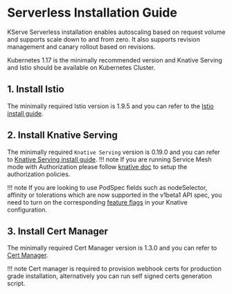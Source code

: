 # Serverless Installation Guide
KServe Serverless installation enables autoscaling based on request volume and supports scale down to and from zero. It also supports revision management
and canary rollout based on revisions.

Kubernetes 1.17 is the minimally recommended version and Knative Serving and Istio should be available on Kubernetes Cluster.

## 1. Install Istio
The minimally required Istio version is 1.9.5 and you can refer to the [Istio install guide](https://knative.dev/docs/admin/install/installing-istio).

## 2. Install Knative Serving
The minimally required `Knative Serving` version is 0.19.0 and you can refer to [Knative Serving install guide](https://knative.dev/docs/admin/install/serving/install-serving-with-yaml/).
!!! note
    If you are running Service Mesh mode with Authorization please follow [knative doc]() to setup the authorization policies.

!!! note
    If you are looking to use PodSpec fields such as nodeSelector, affinity or tolerations which are now supported in the v1beta1 API spec, 
    you need to turn on the corresponding [feature flags](https://knative.dev/docs/admin/serving/feature-flags) in your Knative configuration.

## 3. Install Cert Manager
The minimally required Cert Manager version is 1.3.0 and you can refer to [Cert Manager](https://cert-manager.io/docs/installation/).

!!! note
    Cert manager is required to provision webhook certs for production grade installation, alternatively you can run self signed certs generation script.